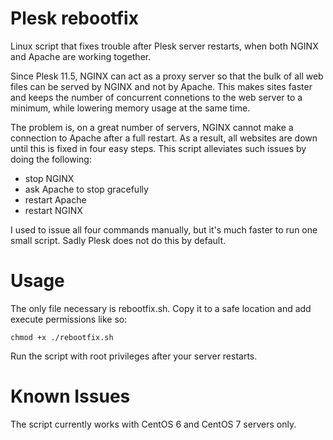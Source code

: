 # Plesk rebootfix
Linux script that fixes trouble after Plesk server restarts, when both NGINX and Apache are working together. 

Since Plesk 11.5, NGINX can act as a proxy server so that the bulk of all web files can be served by NGINX and not by Apache. This makes sites faster and keeps the number of concurrent connetions to the web server to a minimum, while lowering memory usage at the same time.

The problem is, on a great number of servers, NGINX cannot make a connection to Apache after a full restart. As a result, all websites are down until this is fixed in four easy steps. This script alleviates such issues by doing the following:
- stop NGINX
- ask Apache to stop gracefully
- restart Apache
- restart NGINX

I used to issue all four commands manually, but it's much faster to run one small script. Sadly Plesk does not do this by default.

# Usage
The only file necessary is rebootfix.sh. Copy it to a safe location and add execute permissions like so:

    chmod +x ./rebootfix.sh

Run the script with root privileges after your server restarts.

# Known Issues
The script currently works with CentOS 6 and CentOS 7 servers only.
